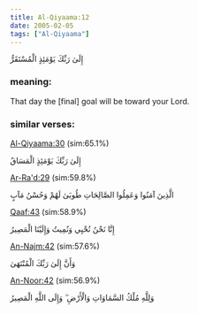 ```yaml
---
title: Al-Qiyaama:12
date: 2005-02-05
tags: ["Al-Qiyaama"]
---
```

إِلَىٰ رَبِّكَ يَوْمَئِذٍ الْمُسْتَقَرُّ
### meaning: 
That day the [final] goal will be toward your Lord.
### similar verses: 

[Al-Qiyaama:30](/75/30) (sim:65.1%)

إِلَىٰ رَبِّكَ يَوْمَئِذٍ الْمَسَاقُ

[Ar-Ra'd:29](/13/29) (sim:59.8%)

الَّذِينَ آمَنُوا وَعَمِلُوا الصَّالِحَاتِ طُوبَىٰ لَهُمْ وَحُسْنُ مَآبٍ

[Qaaf:43](/50/43) (sim:58.9%)

إِنَّا نَحْنُ نُحْيِي وَنُمِيتُ وَإِلَيْنَا الْمَصِيرُ

[An-Najm:42](/53/42) (sim:57.6%)

وَأَنَّ إِلَىٰ رَبِّكَ الْمُنْتَهَىٰ

[An-Noor:42](/24/42) (sim:56.9%)

وَلِلَّهِ مُلْكُ السَّمَاوَاتِ وَالْأَرْضِ ۖ وَإِلَى اللَّهِ الْمَصِيرُ
